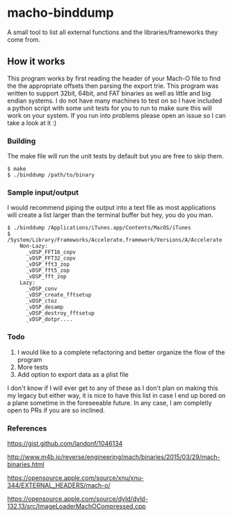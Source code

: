 # macho-binddump
A small tool to list all external functions and the libraries/frameworks they come from.

## How it works
This program works by first reading the header of your Mach-O file to find the the appropriate offsets then parsing the export trie. This program was written to support 32bit, 64bit, and FAT binaries as well as little and big endian systems. I do not have many machines to test on so I have included a python script with some unit tests for you to run to make sure this will work on your system.  If you run into problems please open an issue so I can take a look at it :) 

### Building
The make file will run the unit tests by default but you are free to skip them.
```
$ make
$ ./binddump /path/to/binary
```

### Sample input/output
I would recommend piping the output into a text file as most applications will create a list larger than the terminal buffer but hey, you do you man.
```
$ ./binddump /Applications/iTunes.app/Contents/MacOS/iTunes
$ /System/Library/Frameworks/Accelerate.framework/Versions/A/Accelerate
    Non-Lazy:
      _vDSP_FFT16_copv
      _vDSP_FFT32_copv
      _vDSP_fft3_zop
      _vDSP_fft5_zop
      _vDSP_fft_zop
    Lazy:
      _vDSP_conv
      _vDSP_create_fftsetup
      _vDSP_ctoz
      _vDSP_desamp
      _vDSP_destroy_fftsetup
      _vDSP_dotpr....
```


### Todo
1. I would like to a complete refactoring and better organize the flow of the program
2. More tests
3. Add option to export data as a plist file 

I don't know if I will ever get to any of these as I don't plan on making this my legacy but either way, it is nice to have this list in case I end up bored on a plane sometime in the foreseeable future.  In any case, I am completly open to PRs if you are so inclined.

### References
https://gist.github.com/landonf/1046134

http://www.m4b.io/reverse/engineering/mach/binaries/2015/03/29/mach-binaries.html

https://opensource.apple.com/source/xnu/xnu-344/EXTERNAL_HEADERS/mach-o/

https://opensource.apple.com/source/dyld/dyld-132.13/src/ImageLoaderMachOCompressed.cpp
